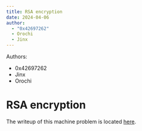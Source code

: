 ```yaml
---
title: RSA encryption
date: 2024-04-06
author:
  - "0x42697262"
  - Orochi
  - Jinx
---
```


Authors:

- 0x42697262
- Jinx
- Orochi

# RSA encryption

The writeup of this machine problem is located [here](https://github.com/0x42697262/yaet).
